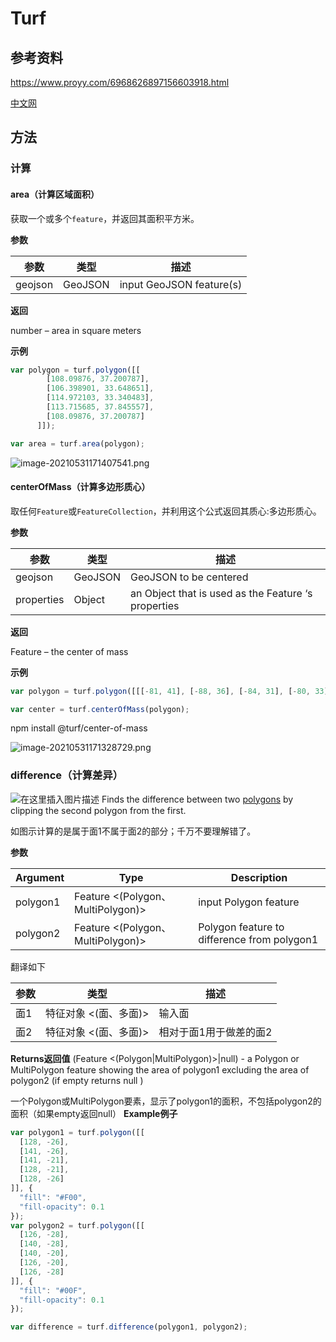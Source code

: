 # Turf

## 参考资料

https://www.proyy.com/6968626897156603918.html

[中文网](https://turfjs.fenxianglu.cn/category/measurement/center.html)

## 方法

### 计算

#### area（计算区域面积）

获取一个或多个`feature`，并返回其面积平方米。

**参数**

| 参数    | 类型    | 描述                     |
| ------- | ------- | ------------------------ |
| geojson | GeoJSON | input GeoJSON feature(s) |

**返回**

number – area in square meters

**示例**

```js
var polygon = turf.polygon([[
        [108.09876, 37.200787],
        [106.398901, 33.648651],
        [114.972103, 33.340483],
        [113.715685, 37.845557],
        [108.09876, 37.200787]
      ]]);

var area = turf.area(polygon);
```

![image-20210531171407541.png](https://pzy-images.oss-cn-hangzhou.aliyuncs.com/img/b8e418b0386c8195d80cec950d649085.webp)

#### centerOfMass（计算多边形质心）

取任何`Feature`或`FeatureCollection`，并利用这个公式返回其质心:多边形质心。

**参数**

| 参数       | 类型    | 描述                                                |
| ---------- | ------- | --------------------------------------------------- |
| geojson    | GeoJSON | GeoJSON to be centered                              |
| properties | Object  | an Object that is used as the Feature ‘s properties |

**返回**

Feature – the center of mass

**示例**

```js
var polygon = turf.polygon([[[-81, 41], [-88, 36], [-84, 31], [-80, 33], [-77, 39], [-81, 41]]]);

var center = turf.centerOfMass(polygon);

```

npm install @turf/center-of-mass

![image-20210531171328729.png](https://pzy-images.oss-cn-hangzhou.aliyuncs.com/img/f534e742786ee1dd0142f1edb24678e6.webp)

### difference（计算差异）

![在这里插入图片描述](https://pzy-images.oss-cn-hangzhou.aliyuncs.com/img/watermark,type_ZmFuZ3poZW5naGVpdGk,shadow_10,text_aHR0cHM6Ly9ibG9nLmNzZG4ubmV0L1dlbGxUaWdlcg==,size_16,color_FFFFFF,t_70.webp)
Finds the difference between two [polygons](https://tools.ietf.org/html/rfc7946#section-3.1.6) by clipping the second polygon from the first.

如图示计算的是属于面1不属于面2的部分；千万不要理解错了。

**参数**

| **Argument** | **Type**                          | **Description**                             |
| ------------ | --------------------------------- | ------------------------------------------- |
| polygon1     | Feature <(Polygon、MultiPolygon)> | input Polygon feature                       |
| polygon2     | Feature <(Polygon、MultiPolygon)> | Polygon feature to difference from polygon1 |

翻译如下

| 参数 | 类型                  | 描述                   |
| ---- | --------------------- | ---------------------- |
| 面1  | 特征对象 <(面、多面)> | 输入面                 |
| 面2  | 特征对象 <(面、多面)> | 相对于面1用于做差的面2 |

**Returns返回值**
(Feature <(Polygon|MultiPolygon)>|null) - a Polygon or MultiPolygon feature showing the area of polygon1 excluding the area of polygon2 (if empty returns null )

一个Polygon或MultiPolygon要素，显示了polygon1的面积，不包括polygon2的面积（如果empty返回null）
**Example例子**

```javascript
var polygon1 = turf.polygon([[
  [128, -26],
  [141, -26],
  [141, -21],
  [128, -21],
  [128, -26]
]], {
  "fill": "#F00",
  "fill-opacity": 0.1
});
var polygon2 = turf.polygon([[
  [126, -28],
  [140, -28],
  [140, -20],
  [126, -20],
  [126, -28]
]], {
  "fill": "#00F",
  "fill-opacity": 0.1
});

var difference = turf.difference(polygon1, polygon2);

```

